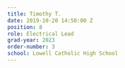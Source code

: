 ```yaml
---
title: Timothy T.
date: 2019-10-20 14:50:00 Z
position: 8
role: Electrical Lead
grad-year: 2023
order-number: 3
school: Lowell Catholic High School
---
```


